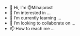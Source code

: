 - 👋 Hi, I’m @Mihaiprost
- 👀 I’m interested in ...
- 🌱 I’m currently learning ...
- 💞️ I’m looking to collaborate on ...
- 📫 How to reach me ...

<!---
Mihaiprost/Mihaiprost is a ✨ special ✨ repository because its `README.md` (this file) appears on your GitHub profile.
You can click the Preview link to take a look at your changes.
--->

